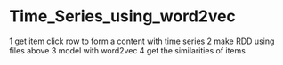 # Time_Series_using_word2vec
1 get item click row to form a content with time series 
2 make RDD using files above
3 model with word2vec
4 get the similarities of items
